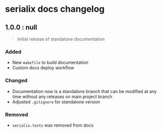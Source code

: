 # serialix docs changelog


## **1.0.0** : null

> Initial release of standalone documentation

### Added
- New `makefile` to build documentation
- Custom docs deploy workflow

### Changed
- Documentation now is a standalone branch that can be modified at any time without any releases on main project branch
- Adjusted `.gitignore` for standalone version

### Removed
- `serialix.tests` was removed from docs
